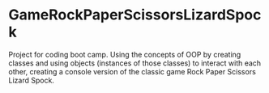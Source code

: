 # GameRockPaperScissorsLizardSpock
Project for coding boot camp. Using the concepts of OOP by creating classes and using objects (instances of those classes) to interact with each other, creating a console version of the classic game Rock Paper Scissors Lizard Spock.
